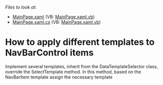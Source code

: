 <!-- default file list -->
*Files to look at*:

* [MainPage.xaml](./CS/MainPage.xaml) (VB: [MainPage.xaml.vb](./VB/MainPage.xaml.vb))
* [MainPage.xaml.cs](./CS/MainPage.xaml.cs) (VB: [MainPage.xaml.vb](./VB/MainPage.xaml.vb))
<!-- default file list end -->
# How to apply different templates to NavBarControl items


<p>Implement several templates, inherit from the DataTemplateSelector class, override the SelectTemplate method. In this method, based on the NavBarItem template assign the necessary template</p>

<br/>


